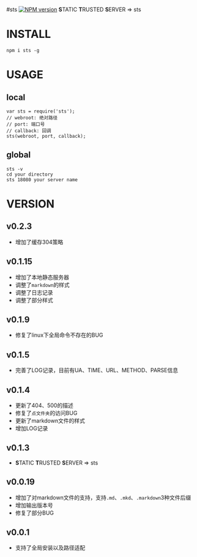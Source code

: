 #sts [![NPM version](https://img.shields.io/npm/v/sts.svg?style=flat)](https://npmjs.org/package/sts)
**S**TATIC **T**RUSTED **S**ERVER => sts


# INSTALL
```
npm i sts -g
```

# USAGE

## local
```
var sts = require('sts');
// webroot: 绝对路径
// port: 端口号
// callback: 回调
sts(webroot, port, callback);
```

## global
```
sts -v 
cd your directory
sts 18080 your server name
```


# VERSION
## v0.2.3
* 增加了缓存304策略

## v0.1.15
* 增加了本地静态服务器
* 调整了`markdown`的样式
* 调整了日志记录
* 调整了部分样式

## v0.1.9
* 修复了linux下全局命令不存在的BUG

## v0.1.5
* 完善了LOG记录，目前有UA、TIME、URL、METHOD、PARSE信息

## v0.1.4
* 更新了404、500的描述
* 修复了`点文件夹`的访问BUG
* 更新了markdown文件的样式
* 增加LOG记录

## v0.1.3
* **S**TATIC **T**RUSTED **S**ERVER => sts

## v0.0.19
* 增加了对markdown文件的支持，支持`.md`、`.mkd`、`.markdown`3种文件后缀
* 增加输出版本号
* 修复了部分BUG

## v0.0.1
* 支持了全局安装以及路径适配